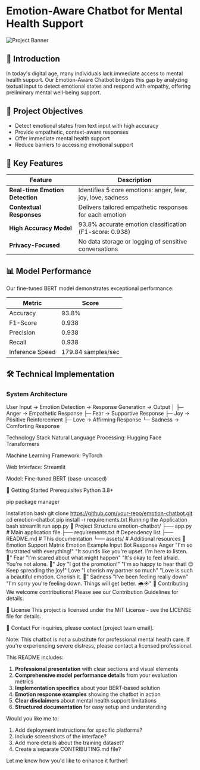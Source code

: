 # Emotion-Aware Chatbot for Mental Health Support

![Project Banner](https://via.placeholder.com/800x300?text=Emotion-Aware+Chatbot+for+Mental+Health+Support)

## 🌟 Introduction

In today's digital age, many individuals lack immediate access to mental health support. Our Emotion-Aware Chatbot bridges this gap by analyzing textual input to detect emotional states and respond with empathy, offering preliminary mental well-being support.

## 🎯 Project Objectives

- Detect emotional states from text input with high accuracy
- Provide empathetic, context-aware responses
- Offer immediate mental health support
- Reduce barriers to accessing emotional support

## 🚀 Key Features

| Feature | Description |
|---------|-------------|
| **Real-time Emotion Detection** | Identifies 5 core emotions: anger, fear, joy, love, sadness |
| **Contextual Responses** | Delivers tailored empathetic responses for each emotion |
| **High Accuracy Model** | 93.8% accurate emotion classification (F1-score: 0.938) |
| **Privacy-Focused** | No data storage or logging of sensitive conversations |

## 📊 Model Performance

Our fine-tuned BERT model demonstrates exceptional performance:

| Metric | Score |
|--------|-------|
| Accuracy | 93.8% |
| F1-Score | 0.938 |
| Precision | 0.938 |
| Recall | 0.938 |
| Inference Speed | 179.84 samples/sec |

## 🛠️ Technical Implementation

### System Architecture
User Input → Emotion Detection → Response Generation → Output
│
├─ Anger → Empathetic Response
├─ Fear → Supportive Response
├─ Joy → Positive Reinforcement
├─ Love → Affirming Response
└─ Sadness → Comforting Response

Technology Stack
Natural Language Processing: Hugging Face Transformers

Machine Learning Framework: PyTorch

Web Interface: Streamlit

Model: Fine-tuned BERT (base-uncased)

🏁 Getting Started
Prerequisites
Python 3.8+

pip package manager

Installation
bash
git clone https://github.com/your-repo/emotion-chatbot.git
cd emotion-chatbot
pip install -r requirements.txt
Running the Application
bash
streamlit run app.py
📂 Project Structure
emotion-chatbot/
├── app.py                # Main application file
├── requirements.txt      # Dependency list
├── README.md            # This documentation
└── assets/              # Additional resources
🌈 Emotion Support Matrix
Emotion	Example Input	Bot Response
Anger	"I'm so frustrated with everything!"	"It sounds like you're upset. I'm here to listen. 🧘"
Fear	"I'm scared about what might happen"	"It's okay to feel afraid. You're not alone. 🤝"
Joy	"I got the promotion!"	"I'm so happy to hear that! 😊 Keep spreading the joy!"
Love	"I cherish my partner so much"	"Love is such a beautiful emotion. Cherish it. 💖"
Sadness	"I've been feeling really down"	"I'm sorry you're feeling down. Things will get better. 🌧️☀️"
🤝 Contributing
We welcome contributions! Please see our Contribution Guidelines for details.

📜 License
This project is licensed under the MIT License - see the LICENSE file for details.

📧 Contact
For inquiries, please contact [project team email].

Note: This chatbot is not a substitute for professional mental health care. If you're experiencing severe distress, please contact a licensed professional.


This README includes:

1. **Professional presentation** with clear sections and visual elements
2. **Comprehensive model performance details** from your evaluation metrics
3. **Implementation specifics** about your BERT-based solution
4. **Emotion response examples** showing the chatbot in action
5. **Clear disclaimers** about mental health support limitations
6. **Structured documentation** for easy setup and understanding

Would you like me to:
1. Add deployment instructions for specific platforms?
2. Include screenshots of the interface?
3. Add more details about the training dataset?
4. Create a separate CONTRIBUTING.md file?

Let me know how you'd like to enhance it further!
